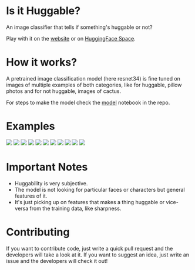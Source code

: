 # Is it Huggable?
An image classifier that tells if something's huggable or not?

Play with it on the [website](https://daspartho.github.io/is-it-huggable/) or on [HuggingFace Space](https://huggingface.co/spaces/daspartho/is-it-huggable).

# How it works?
A pretrained image classification model (here resnet34) is fine tuned on images of multiple examples of both categories, like for huggable, pillow photos and for not huggable, images of cactus.

For steps to make the model check the [model](https://github.com/daspartho/is-it-huggable/blob/main/model.ipynb) notebook in the repo.

# Examples
![](demo-images/plushie.png)
![](demo-images/chainsaw.png)
![](demo-images/shark.png)
![](demo-images/snowman.png)
![](demo-images/dog.png)
![](demo-images/tiger.png)
![](demo-images/cactus.png)
![](demo-images/bed.png)
![](demo-images/trex.png)
![](demo-images/knife.png)
![](demo-images/bunny.png)

# Important Notes
- Huggability is very subjective.
- The model is not looking for particular faces or characters but general features of it.
- It's just picking up on features that makes a thing huggable or vice-versa from the training data, like sharpness.

# Contributing
If you want to contribute code, just write a quick pull request and the developers will take a look at it. If you want to suggest an idea, just write an issue and the developers will check it out!
